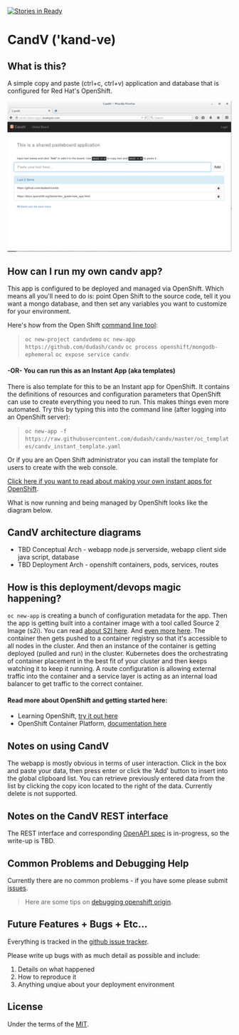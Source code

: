 [![Stories in Ready](https://badge.waffle.io/dudash/candv.png?label=ready&title=Ready)](https://waffle.io/dudash/candv)

# CandV ('kand-ve)
## What is this?
A simple copy and paste (ctrl+c, ctrl+v) application and database that is configured for Red Hat's OpenShift.

![Screenshot CandV](./.screens/2016-06-30_1911.png?raw=true)

## How can I run my own candv app?
This app is configured to be deployed and managed via OpenShift.  Which means all you'll need to do is: point Open Shift to the source code, tell it you want a mongo database, and then set any variables you want to customize for your environment.

Here's how from the Open Shift [command line tool][10]:
 > `oc new-project candvdemo`
 > `oc new-app https://github.com/dudash/candv`
 > `oc process openshift/mongodb-ephemeral`
 > `oc expose service candv`
 
#### -OR- You can run this as an Instant App (aka templates)
There is also template for this to be an Instant app for OpenShift.  It contains the definitions of resources and configuration parameters that OpenShift can use to create everything you need to run.  This makes things even more automated.  Try this by typing this into the command line (after logging into an OpenShift server):
 > `oc new-app -f https://raw.githubusercontent.com/dudash/candv/master/oc_templates/candv_instant_template.yaml`
 
 Or if you are an Open Shift administrator you can install the template for users to create with the web console.

[Click here if you want to read about making your own instant apps for OpenShift][8].

What is now running and being managed by OpenShift looks like the diagram below.


## CandV architecture diagrams
* TBD Conceptual Arch - webapp node.js serverside, webapp client side java script, database
* TBD Deployment Arch - openshift containers, pods, services, routes


## How is this deployment/devops magic happening?
`oc new-app` is creating a bunch of configuration metadata for the app.  Then the app is getting built into a container image with a tool called Source 2 Image (s2i).  You can read [about S2I here][3].  And [even more here][5].  The container then gets pushed to a container registry so that it's accessible to all nodes in the cluster.  And then an instance of the container is getting deployed (pulled and run) in the cluster.  Kubernetes does the orchestrating of container placement in the best fit of your cluster and then keeps watching it to keep it running.  A route configuration is allowing external traffic into the container and a service layer is acting as an internal load balancer to get traffic to the correct container.

#### Read more about OpenShift and getting started here:
* Learning OpenShift, [try it out here][1]
* OpenShift Container Platform, [documentation here][2] 


## Notes on using CandV
The webapp is mostly obvious in terms of user interaction.  Click in the box and paste your data, then press enter or click the 'Add' button to insert into the global clipboard list.  You can retrieve previously entered data from the list by clicking the copy icon located to the right of the data.  Currently delete is not supported.


## Notes on the CandV REST interface
The REST interface and corresponding [OpenAPI spec][9] is in-progress, so the write-up is TBD.


## Common Problems and Debugging Help	
Currently there are no common problems - if you have some please submit [issues][4].
> Here are some tips on [debugging openshift origin][6].


## Future Features + Bugs + Etc...
Everything is tracked in the [github issue tracker][4].

Please write up bugs with as much detail as possible and include:

1. Details on what happened
2. How to reproduce it
3. Anything unqiue about your deployment environment


## License
Under the terms of the [MIT][7].


[1]: https://learn.openshift.com/
[2]: https://docs.openshift.com/
[3]: https://docs.openshift.com/container-platform/3.7/using_images/s2i_images/nodejs.html
[4]: https://github.com/dudash/candv/issues
[5]: https://docs.openshift.com/container-platform/3.7/architecture/core_concepts/builds_and_image_streams.html
[6]: https://github.com/openshift/origin/blob/master/docs/debugging-openshift.md
[7]: https://opensource.org/licenses/MIT
[8]: https://docs.openshift.com/container-platform/3.7/dev_guide/templates.html#using-the-instantapp-templates
[9]: https://github.com/OAI/OpenAPI-Specification
[10]: https://docs.openshift.com/container-platform/3.7/cli_reference/get_started_cli.html
